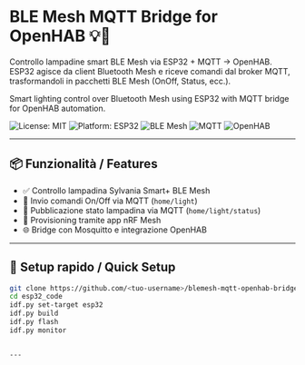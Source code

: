 # BLE Mesh MQTT Bridge for OpenHAB 💡🔗

Controllo lampadine smart BLE Mesh via ESP32 + MQTT → OpenHAB.  
ESP32 agisce da client Bluetooth Mesh e riceve comandi dal broker MQTT, trasformandoli in pacchetti BLE Mesh (OnOff, Status, ecc.).

Smart lighting control over Bluetooth Mesh using ESP32 with MQTT bridge for OpenHAB automation.

![License: MIT](https://img.shields.io/badge/license-MIT-green)
![Platform: ESP32](https://img.shields.io/badge/platform-ESP32-blue)
![BLE Mesh](https://img.shields.io/badge/protocol-BLE%20Mesh-brightgreen)
![MQTT](https://img.shields.io/badge/integration-MQTT-orange)
![OpenHAB](https://img.shields.io/badge/automation-OpenHAB-yellow)

---

## 📦 Funzionalità / Features

- ✅ Controllo lampadina Sylvania Smart+ BLE Mesh
- 🔁 Invio comandi On/Off via MQTT (`home/light`)
- 🧠 Pubblicazione stato lampadina via MQTT (`home/light/status`)
- 🔧 Provisioning tramite app nRF Mesh
- 🌐 Bridge con Mosquitto e integrazione OpenHAB

---

## 🧰 Setup rapido / Quick Setup

```bash
git clone https://github.com/<tuo-username>/blemesh-mqtt-openhab-bridge
cd esp32_code
idf.py set-target esp32
idf.py build
idf.py flash
idf.py monitor


---

